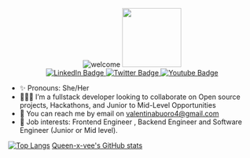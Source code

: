  <div align="center" >
  <img src="https://readme-typing-svg.demolab.com?font=Fira+Code&weight=600&pause=1000&color=F7511D&random=false&width=435&height=55&lines=Hi+%F0%9F%91%8B%F0%9F%8F%BC%2C+I'm+Valentina+(queen-x-vee)" alt='welcome'/>
</div.
<div id="header" align="center">
  <img src="https://media.giphy.com/media/paTz7UZbPfTZFRYnnB/giphy.gif" width='120'/>
</div>

<div id="badges" align="center">
  <a href="https://www.linkedin.com/in/valentina-buoro/">
    <img src="https://img.shields.io/badge/LinkedIn-blue?style=for-the-badge&logo=linkedin&logoColor=white" alt="LinkedIn Badge"/>
  </a> 
  <a href="https://twitter.com/valentinaBuoro">
    <img src="https://img.shields.io/badge/Twitter-blue?style=for-the-badge&logo=twitter&logoColor=white" alt="Twitter Badge"/>
  </a>
  <a href="https://valentinabuoro.hashnode.dev/">
    <img src="https://img.shields.io/badge/Hashnode_Blog-orange?style=for-the-badge&logo=hashnode&logoColor=white" alt="Youtube Badge"/>
  </a>
</div>



- ✨ Pronouns: She/Her
- 👩🏽‍💻 I’m a fullstack developer looking to collaborate on Open source projects, Hackathons, and Junior to Mid-Level Opportunities
- 📧 You can reach me by email on valentinabuoro4@gmail.com
- 💼 Job interests: Frontend Engineer , Backend Engineer and Software Engineer (Junior or Mid level).





[![Top Langs](https://github-readme-stats.vercel.app/api/top-langs/?username=queen-x-vee&layout=compact&theme=vision-friendly-dark)](https://github.com/queen-x-vee/github-readme-stats)
[Queen-x-vee's GitHub stats](https://github-readme-stats.vercel.app/api?username=queen-x-vee&show_icons=true&theme=radical)

<!--
**queen-x-vee/queen-x-vee** is a ✨ _special_ ✨ repository because its `README.md` (this file) appears on your GitHub profile.
[Queen-x-vee's GitHub stats](https://github-readme-stats.vercel.app/api?username=queen-x-vee&show_icons=true&theme=radical)
Here are some ideas to get you started:

- 🔭 I’m currently working on ...
- 🌱 I’m currently learning ...
- 👯 I’m looking to collaborate on ...
- 🤔 I’m looking for help with ...
- 💬 Ask me about ...
- 📫 How to reach me: ...
- 😄 Pronouns: ...
- ⚡ Fun fact: ...
-->
